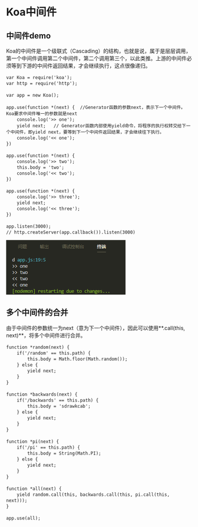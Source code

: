 # Koa中间件


## 中间件demo

Koa的中间件是一个级联式（Cascading）的结构，也就是说，属于是层层调用，第一个中间件调用第二个中间件，第二个调用第三个，以此类推。上游的中间件必须等到下游的中间件返回结果，才会继续执行，这点很像递归。

```
var Koa = require('koa');
var http = require('http');

var app = new Koa();

app.use(function *(next) {  //Generator函数的参数next，表示下一个中间件。 Koa要求中间件唯一的参数就是next
    console.log('>> one');
    yield next;   // Generator函数内部使用yield命令，将程序的执行权转交给下一个中间件，即yield next，要等到下一个中间件返回结果，才会继续往下执行。
    console.log('<< one');
})

app.use(function *(next) {
    console.log('>> two');
    this.body = 'two';
    console.log('<< two');
})

app.use(function *(next) {
    console.log('>> three');
    yield next;
    console.log('<< three');
})

app.listen(3000);
// http.createServer(app.callback()).listen(3000)

```

![console](./img/console.png)


## 多个中间件的合并

由于中间件的参数统一为next（意为下一个中间件），因此可以使用**.call(this, next)**，将多个中间件进行合并。

```
function *random(next) {
    if('/random' == this.path) {
        this.body = Math.floor(Math.random());
    } else {
        yield next;
    }
}

function *backwards(next) {
    if('/backwards' == this.path) {
        this.body = 'sdrawkcab';
    } else {
        yield next;
    }
}

function *pi(next) {
    if('/pi' == this.path) {
        this.body = String(Math.PI);
    } else {
        yield next;
    }
}

function *all(next) {
    yield random.call(this, backwards.call(this, pi.call(this, next)));
}

app.use(all);
```